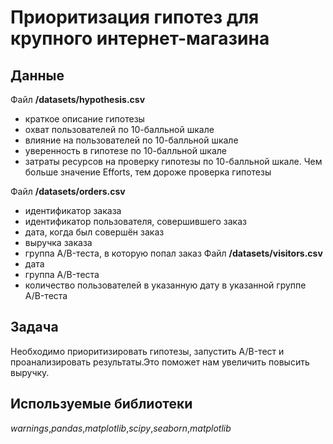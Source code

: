 # Приоритизация гипотез для крупного интернет-магазина

## Данные
Файл **/datasets/hypothesis.csv**
* краткое описание гипотезы
* охват пользователей по 10-балльной шкале
* влияние на пользователей по 10-балльной шкале
* уверенность в гипотезе по 10-балльной шкале
* затраты ресурсов на проверку гипотезы по 10-балльной шкале. Чем больше значение Efforts, тем дороже проверка гипотезы

Файл **/datasets/orders.csv**
* идентификатор заказа
* идентификатор пользователя, совершившего заказ
* дата, когда был совершён заказ
* выручка заказа
* группа A/B-теста, в которую попал заказ
Файл **/datasets/visitors.csv**
* дата
* группа A/B-теста
* количество пользователей в указанную дату в указанной группе A/B-теста

## Задача
Необходимо приоритизировать гипотезы, запустить A/B-тест и проанализировать результаты.Это поможет нам увеличить повысить выручку.

## Используемые библиотеки
_warnings_,_pandas_,_matplotlib_,_scipy_,_seaborn_,_matplotlib_
